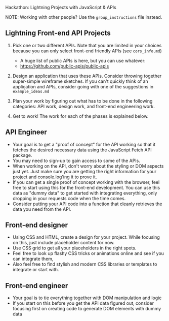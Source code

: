Hackathon: Lightning Projects with JavaScript & APIs

NOTE: Working with other people? Use the `group_instructions` file instead.


Lightning Front-end API Projects
------------------------------------

1. Pick one or two different APIs. Note that you are limited in your choices
because you can only select front-end friendly APIs (see `cors_info.md`)
    - A huge list of public APIs is here, but you can use whatever:
    - <https://github.com/public-apis/public-apis>

2. Design an application that uses these APIs. Consider throwing together
super-simple wireframe sketches. If you can't quickly think of an application
and APIs, consider going with one of the suggestions in `example_ideas.md`

3. Plan your work by figuring out what has to be done in the following
categories: API work, design work, and front-end engineering work.

4. Get to work! The work for each of the phases is explained below.



API Engineer
------------------------------------

- Your goal is to get a "proof of concept" for the API working so that it
  fetches the desired necessary data using the JavaScript Fetch API package.
- You may need to sign-up to gain access to some of the APIs.
- When working on the API, don't worry about the styling or DOM aspects just
  yet. Just make sure you are getting the right information for your project
  and console.log'ing it to prove it.
- If you can get a single proof of concept working with the browser, feel free
  to start using this for the front-end development. You can use this data as
  "dummy data" to get started with integrating everything, only dropping in
  your requests code when the time comes.
- Consider putting your API code into a function that cleanly retrieves the
  data you need from the API.




Front-end designer
------------------------------------

- Using CSS and HTML, create a design for your project. While focusing on this,
  just include placeholder content for now.
- Use CSS grid to get all your placeholders in the right spots.
- Feel free to look up flashy CSS tricks or animations online and see if you
  can integrate them,
- Also feel free to find stylish and modern CSS libraries or templates to
  integrate or start with.



Front-end engineer
------------------------------------

- Your goal is to tie everything together with DOM manipulation and logic
- If you start on this before you get the API data figured out, consider
  focusing first on creating code to generate DOM elements with dummy data

